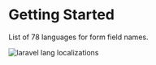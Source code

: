 # Getting Started

List of 78 languages for form field names.

![laravel lang localizations](https://preview.dragon-code.pro/laravel-lang/attributes.svg?brand=laravel)
